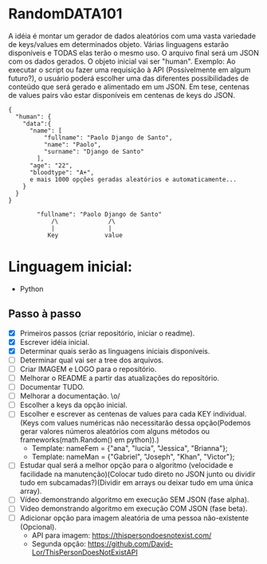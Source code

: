 # RandomDATA101
A idéia é montar um gerador de dados aleatórios com uma vasta variedade de keys/values em determinados objeto. Várias linguagens estarão disponíveis e TODAS elas terão o mesmo uso. O arquivo final será um JSON com os dados gerados. O objeto inicial vai ser "human".
Exemplo: Ao executar o script ou fazer uma requisição à API (Possívelmente em algum futuro?), o usuário poderá escolher uma das diferentes possibilidades de conteúdo que será gerado e alimentado em um JSON. Em tese, centenas de values pairs vão estar disponíveis em centenas de keys do JSON.
```
{
  "human": {
    "data":{ 
      "name": [
          "fullname": "Paolo Django de Santo",
          "name": "Paolo",
          "surname": "Django de Santo"
        ],
      "age": "22",
      "bloodtype": "A+",
      e mais 1000 opções geradas aleatórios e automaticamente...
    }
  }
}

        "fullname": "Paolo Django de Santo"
            /\              /\
            |               |
           Key             value

```


# Linguagem inicial:
- Python

## Passo à passo
- [X] Primeiros passos (criar repositório, iniciar o readme).
- [X] Escrever idéia inicial.
- [X] Determinar quais serão as linguagens iniciais disponíveis.
- [ ] Determinar qual vai ser a tree dos arquivos.
- [ ] Criar IMAGEM e LOGO para o reposítório.
- [ ] Melhorar o README a partir das atualizações do reposítório.
- [ ] Documentar TUDO.
- [ ] Melhorar a documentação. \o/
- [ ] Escolher a keys da opção inicial.
- [ ] Escolher e escrever as centenas de values para cada KEY individual. (Keys com values numéricas não necessitarão dessa opção(Podemos gerar valores números aleatórios com alguns métodos ou frameworks(math.Random() em python)).)
    * Template: nameFem = {"ana", "lucia", "Jessica", "Brianna"};
    * Template: nameMan = {"Gabriel", "Joseph", "Khan", "Victor"};
- [ ] Estudar qual será a melhor opção para o algoritmo (velocidade e facilidade na manutenção)(Colocar tudo direto no JSON junto ou dividir tudo em subcamadas?)(Dividir em arrays ou deixar tudo em uma única array).
- [ ] Vídeo demonstrando algoritmo em execução SEM JSON (fase alpha).
- [ ] Vídeo demonstrando algoritmo em execução COM JSON (fase beta).
- [ ] Adicionar opção para imagem aleatória de uma pessoa não-existente (Opcional).
    * API para imagem: https://thispersondoesnotexist.com/
    * Segunda opção: https://github.com/David-Lor/ThisPersonDoesNotExistAPI
